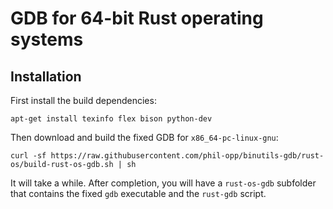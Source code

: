 # GDB for 64-bit Rust operating systems

## Installation
First install the build dependencies:

```
apt-get install texinfo flex bison python-dev
```

Then download and build the fixed GDB for `x86_64-pc-linux-gnu`:

```
curl -sf https://raw.githubusercontent.com/phil-opp/binutils-gdb/rust-os/build-rust-os-gdb.sh | sh
```

It will take a while. After completion, you will have a `rust-os-gdb` subfolder that contains the fixed `gdb` executable and the `rust-gdb` script.

